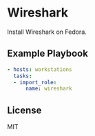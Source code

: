 # Wireshark

Install Wireshark on Fedora.

## Example Playbook

```yaml
- hosts: workstations
  tasks:
  - import_role:
      name: wireshark
```

## License

MIT
